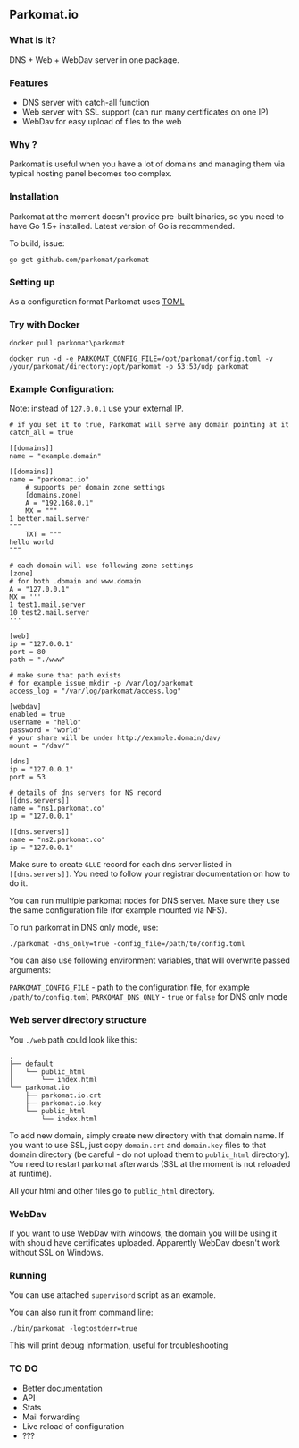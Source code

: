 Parkomat.io
-----------

### What is it?

DNS + Web + WebDav server in one package.

### Features

- DNS server with catch-all function 
- Web server with SSL support (can run many certificates on one IP)
- WebDav for easy upload of files to the web

### Why ?

Parkomat is useful when you have a lot of domains and managing them via typical hosting panel becomes too complex.

### Installation

Parkomat at the moment doesn't provide pre-built binaries, so you need to have Go 1.5+ installed. Latest version of Go is recommended.

To build, issue:

```
go get github.com/parkomat/parkomat
```

### Setting up

As a configuration format Parkomat uses [TOML](https://github.com/toml-lang/toml)

### Try with Docker

```
docker pull parkomat\parkomat
```

```
docker run -d -e PARKOMAT_CONFIG_FILE=/opt/parkomat/config.toml -v /your/parkomat/directory:/opt/parkomat -p 53:53/udp parkomat
```

### Example Configuration:

Note: instead of `127.0.0.1` use your external IP.

```
# if you set it to true, Parkomat will serve any domain pointing at it
catch_all = true

[[domains]]
name = "example.domain"

[[domains]]
name = "parkomat.io"
	# supports per domain zone settings
	[domains.zone]
	A = "192.168.0.1"
	MX = """
1 better.mail.server
"""
	TXT = """
hello world
"""

# each domain will use following zone settings
[zone]
# for both .domain and www.domain
A = "127.0.0.1"
MX = '''
1 test1.mail.server
10 test2.mail.server
'''

[web]
ip = "127.0.0.1"
port = 80
path = "./www"

# make sure that path exists
# for example issue mkdir -p /var/log/parkomat
access_log = "/var/log/parkomat/access.log"

[webdav]
enabled = true
username = "hello"
password = "world"
# your share will be under http://example.domain/dav/
mount = "/dav/"

[dns]
ip = "127.0.0.1"
port = 53

# details of dns servers for NS record
[[dns.servers]]
name = "ns1.parkomat.co"
ip = "127.0.0.1"

[[dns.servers]]
name = "ns2.parkomat.co"
ip = "127.0.0.1"
```

Make sure to create `GLUE` record for each dns server listed in `[[dns.servers]]`. You need to follow your registrar documentation on how to do it.

You can run multiple parkomat nodes for DNS server. Make sure they use the same configuration file (for example mounted via NFS).

To run parkomat in DNS only mode, use:

```
./parkomat -dns_only=true -config_file=/path/to/config.toml
```

You can also use following environment variables, that will overwrite passed arguments:

`PARKOMAT_CONFIG_FILE` - path to the configuration file, for example `/path/to/config.toml`
`PARKOMAT_DNS_ONLY` - `true` or `false` for DNS only mode

### Web server directory structure

You `./web` path could look like this:

```
.
├── default
│   └── public_html
│       └── index.html
└── parkomat.io
    ├── parkomat.io.crt
    ├── parkomat.io.key
    └── public_html
        └── index.html
```

To add new domain, simply create new directory with that domain name.
If you want to use SSL, just copy `domain.crt` and `domain.key` files to that domain directory (be careful - do not upload them to `public_html` directory). You need to restart parkomat afterwards (SSL at the moment is not reloaded at runtime).

All your html and other files go to `public_html` directory.

### WebDav

If you want to use WebDav with windows, the domain you will be using it with should have certificates uploaded. Apparently WebDav doesn't work without SSL on Windows.

### Running

You can use attached `supervisord` script as an example.

You can also run it from command line:

```
./bin/parkomat -logtostderr=true
```

This will print debug information, useful for troubleshooting

### TO DO

- Better documentation
- API
- Stats
- Mail forwarding
- Live reload of configuration
- ???

